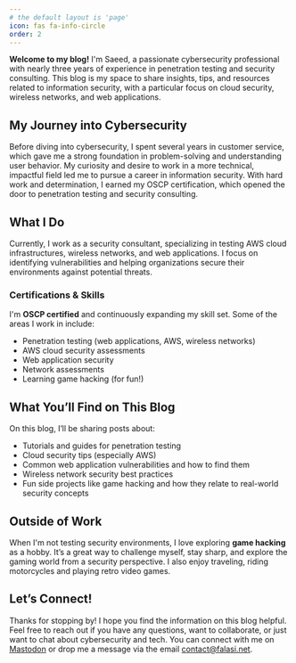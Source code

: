 ```yaml
---
# the default layout is 'page'
icon: fas fa-info-circle
order: 2
---
```



**Welcome to my blog!** I'm Saeed, a passionate cybersecurity professional with nearly three years of experience in penetration testing and security consulting. This blog is my space to share insights, tips, and resources related to information security, with a particular focus on cloud security, wireless networks, and web applications.

## My Journey into Cybersecurity

Before diving into cybersecurity, I spent several years in customer service, which gave me a strong foundation in problem-solving and understanding user behavior. My curiosity and desire to work in a more technical, impactful field led me to pursue a career in information security. With hard work and determination, I earned my OSCP certification, which opened the door to penetration testing and security consulting.

## What I Do

Currently, I work as a security consultant, specializing in testing AWS cloud infrastructures, wireless networks, and web applications. I focus on identifying vulnerabilities and helping organizations secure their environments against potential threats.

### Certifications & Skills

I'm **OSCP certified** and continuously expanding my skill set. Some of the areas I work in include:

- Penetration testing (web applications, AWS, wireless networks)
- AWS cloud security assessments
- Web application security
- Network assessments
- Learning game hacking (for fun!)

## What You’ll Find on This Blog

On this blog, I’ll be sharing posts about:

- Tutorials and guides for penetration testing
- Cloud security tips (especially AWS)
- Common web application vulnerabilities and how to find them
- Wireless network security best practices
- Fun side projects like game hacking and how they relate to real-world security concepts

## Outside of Work

When I'm not testing security environments, I love exploring **game hacking** as a hobby. It’s a great way to challenge myself, stay sharp, and explore the gaming world from a security perspective. I also enjoy traveling, riding motorcycles and playing retro video games.

## Let’s Connect!

Thanks for stopping by! I hope you find the information on this blog helpful. Feel free to reach out if you have any questions, want to collaborate, or just want to chat about cybersecurity and tech. You can connect with me on [Mastodon](https://infosec.exchange/@falasi) or drop me a message via the email contact@falasi.net.

